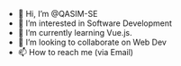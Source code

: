 - 👋 Hi, I’m @QASIM-SE
- 👀 I’m interested in Software Development
- 🌱 I’m currently learning Vue.js.
- 💞️ I’m looking to collaborate on Web Dev
- 📫 How to reach me (via Email)

<!---
QASIM-SE/QASIM-SE is a ✨ special ✨ repository because its `README.md` (this file) appears on your GitHub profile.
You can click the Preview link to take a look at your changes.
--->
